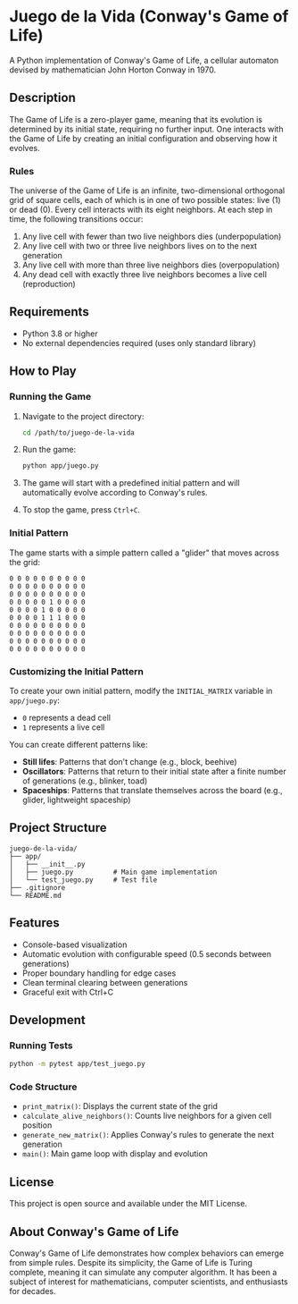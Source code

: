 # Juego de la Vida (Conway's Game of Life)

A Python implementation of Conway's Game of Life, a cellular automaton devised by mathematician John Horton Conway in 1970.

## Description

The Game of Life is a zero-player game, meaning that its evolution is determined by its initial state, requiring no further input. One interacts with the Game of Life by creating an initial configuration and observing how it evolves.

### Rules

The universe of the Game of Life is an infinite, two-dimensional orthogonal grid of square cells, each of which is in one of two possible states: live (1) or dead (0). Every cell interacts with its eight neighbors. At each step in time, the following transitions occur:

1. Any live cell with fewer than two live neighbors dies (underpopulation)
2. Any live cell with two or three live neighbors lives on to the next generation
3. Any live cell with more than three live neighbors dies (overpopulation)
4. Any dead cell with exactly three live neighbors becomes a live cell (reproduction)

## Requirements

- Python 3.8 or higher
- No external dependencies required (uses only standard library)

## How to Play

### Running the Game

1. Navigate to the project directory:
   ```bash
   cd /path/to/juego-de-la-vida
   ```

2. Run the game:
   ```bash
   python app/juego.py
   ```

3. The game will start with a predefined initial pattern and will automatically evolve according to Conway's rules.

4. To stop the game, press `Ctrl+C`.

### Initial Pattern

The game starts with a simple pattern called a "glider" that moves across the grid:
```
0 0 0 0 0 0 0 0 0 0
0 0 0 0 0 0 0 0 0 0
0 0 0 0 0 0 0 0 0 0
0 0 0 0 0 1 0 0 0 0
0 0 0 0 1 0 0 0 0 0
0 0 0 0 1 1 1 0 0 0
0 0 0 0 0 0 0 0 0 0
0 0 0 0 0 0 0 0 0 0
0 0 0 0 0 0 0 0 0 0
0 0 0 0 0 0 0 0 0 0
```

### Customizing the Initial Pattern

To create your own initial pattern, modify the `INITIAL_MATRIX` variable in `app/juego.py`:

- `0` represents a dead cell
- `1` represents a live cell

You can create different patterns like:
- **Still lifes**: Patterns that don't change (e.g., block, beehive)
- **Oscillators**: Patterns that return to their initial state after a finite number of generations (e.g., blinker, toad)
- **Spaceships**: Patterns that translate themselves across the board (e.g., glider, lightweight spaceship)

## Project Structure

```
juego-de-la-vida/
├── app/
│   ├── __init__.py
│   ├── juego.py          # Main game implementation
│   └── test_juego.py     # Test file
├── .gitignore
└── README.md
```

## Features

- Console-based visualization
- Automatic evolution with configurable speed (0.5 seconds between generations)
- Proper boundary handling for edge cases
- Clean terminal clearing between generations
- Graceful exit with Ctrl+C

## Development

### Running Tests

```bash
python -m pytest app/test_juego.py
```

### Code Structure

- `print_matrix()`: Displays the current state of the grid
- `calculate_alive_neighbors()`: Counts live neighbors for a given cell position
- `generate_new_matrix()`: Applies Conway's rules to generate the next generation
- `main()`: Main game loop with display and evolution

## License

This project is open source and available under the MIT License.

## About Conway's Game of Life

Conway's Game of Life demonstrates how complex behaviors can emerge from simple rules. Despite its simplicity, the Game of Life is Turing complete, meaning it can simulate any computer algorithm. It has been a subject of interest for mathematicians, computer scientists, and enthusiasts for decades.
